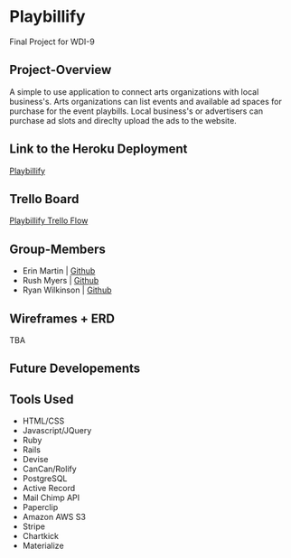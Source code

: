 # Playbillify
Final Project for WDI-9

## Project-Overview

A simple to use application to connect arts organizations with local business's. Arts organizations can list events and available ad spaces for purchase for the event playbills. Local business's or advertisers can purchase ad slots and direclty upload the ads to the website.

## Link to the Heroku Deployment
[Playbillify](https://playbillify.herokuapp.com/)

## Trello Board
[Playbillify Trello Flow](https://trello.com/b/CDDxIfj6/ad-app)

## Group-Members
- Erin Martin
	| [Github](https://github.com/RushMyers)
- Rush Myers
	| [Github](https://github.com/deviea8)
- Ryan Wilkinson
	| [Github](https://github.com/Ryan-Wilkinson)

## Wireframes + ERD
TBA

## Future Developements


## Tools Used
- HTML/CSS
- Javascript/JQuery
- Ruby
- Rails
- Devise
- CanCan/Rolify
- PostgreSQL
- Active Record
- Mail Chimp API
- Paperclip
- Amazon AWS S3
- Stripe
- Chartkick
- Materialize
